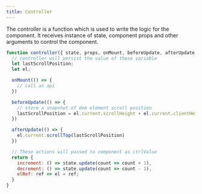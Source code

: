 ```yaml
---
title: Controller
---
```


The controller is a function which is used to write the logic for the component. It receives instance of state, component props and other arguments to control the component.

```js
function controller({ state, props, onMount, beforeUpdate, afterUpdate }) {
  // controller will persist the value of these variable
  let lastScrollPosition;
  let el;

  onMount(() => {
    // call an api
  })

  beforeUpdate(() => {
    // store a snapshot of dom element scroll position
    lastScrollPosition = el.current.scrollHeight + el.current.clientHeight
  })

  afterUpdate(() => {
    el.current.scrollTop(lastScrollPosition)
  })

  // These actions will passed to component as ctrlValue
  return {
    increment: () => state.update(count => count + 1),
    decrement: () => state.update(count => count - 1),
    elRef: ref => el = ref;
  }
}
```
